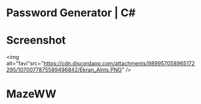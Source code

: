 # Password Generator | C#


# Screenshot


<img alt="favi"src="https://cdn.discordapp.com/attachments/989957058965172295/1070077875589496842/Ekran_Alnts.PNG" />

# MazeWW

